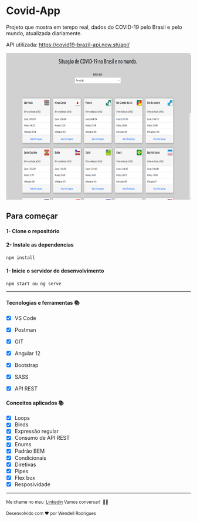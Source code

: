 # Covid-App

Projeto que mostra em tempo real, dados do COVID-19 pelo Brasil e pelo mundo, atualizada diariamente.

API utilizada: <https://covid19-brazil-api.now.sh/api/>


<img src='./src/assets/imagens/desktop.png' height=400>

## Para começar

#### 1- Clone o repositório

#### 2- Instale as dependencias

```
npm install
```

#### 1- Inicie o servidor de desenvolvimento

```
npm start ou ng serve
```

---

#### Tecnologias e ferramentas 📚

- [x] VS Code
- [x] Postman
- [x] GIT

- [x] Angular 12
- [x] Bootstrap
- [x] SASS
- [x] API REST

#### Conceitos aplicados 📚

- [x] Loops
- [x] Binds
- [x] Expressão regular
- [x] Consumo de API REST
- [x] Enums
- [x] Padrão BEM
- [x] Condicionais
- [x] Diretivas
- [x] Pipes
- [x] Flex box
- [x] Resposividade

---

 <small>Me chame no meu  [Linkedin](https://www.linkedin.com/in/wendell-rodrigues-30011997/) Vamos conversar!  👋🏻</small>

<small>Desenvolvido com ❤️ por Wendell Rodrigues</small>
